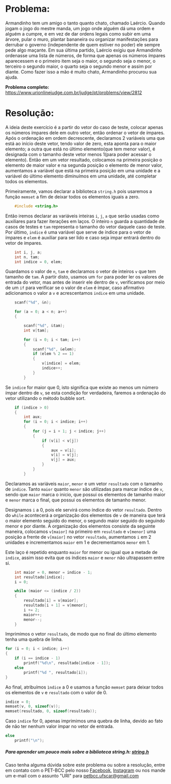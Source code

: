 # Problema:

Armandinho tem um amigo o tanto quanto chato, chamado Laércio. Quando jogam o jogo do mestre manda, um jogo onde alguém dá uma ordem e alguém a cumpre, e em vez de dar ordens legais como subir em uma árvore, pular o muro, plantar bananeira ou organizar manifestações para derrubar o governo (independente de quem estiver no poder) ele sempre pede algo maçante. Em sua última partido, Laércio exigiu que Armandinho ordenasse uma lista de números, de forma que apenas os números ímpares aparecessem e o primeiro item seja o maior, o segundo seja o menor, o terceiro o segundo maior, o quarto seja o segundo menor e assim por diante. Como fazer isso a mão é muito chato, Armandinho procurou sua ajuda.

**Problema completo:** https://www.urionlinejudge.com.br/judge/pt/problems/view/2812

# Resoluçāo:

A ideia deste exercício é a partir do vetor do caso de teste, colocar apenas os números ímpares dele em outro vetor, então ordenar o vetor de ímpares. Após o ordenação em ordem decrescente, declaramos 2 variáveis uma que está ao início deste vetor, tendo valor de zero, esta aponta para o maior elemento; a outra que está no último elemento(que tem menor valor), é designada com o tamanho deste vetor menos 1(para poder acessar o elemento). Então em um vetor resultado, colocamos na primeira posição o elemento de maior valor e na segunda posição o elemento de menor valor, aumentamos a variável que está na primeira posição em uma unidade e a variável do último elemento diminuímos em uma unidade, até completar todos os elementos.

Primeiramente, vamos declarar a biblioteca `string.h` pois usaremos a função `memset` a fim de deixar todos os elementos iguais a zero.

```c
    #include <string.h>
```

Então iremos declarar as variáveis inteiras `i`, `j`, `a` que serão usadas como auxiliares para fazer iterações em laços. O inteiro `n` guarda a quantidade de casos de testes e `tam` representa o tamanho do vetor daquele caso de teste. Por último, `indice` é uma variável que serve de índice para o vetor de ímpares e `elem` é auxiliar para ser lido e caso seja impar entrará dentro do vetor de ímpares.
```c
    int i, j, a;
    int n, tam;
    int indice = 0, elem;
```

Guardamos o valor de `n`, `tam` e declaramos o vetor de inteiros `v` que tem tamanho de `tam`. A partir disto, usamos um `for` para poder ler os valores de entrada do vetor, mas antes de inserir ele dentro de `v`, verificamos por meio de um `if` para verificar se o valor de `elem` é ímpar, caso afirmativo adicionamos o valor a `v` e acrescentamos `indice` em uma unidade.

```c
    scanf("%d", &n);

    for (a = 0; a < n; a++)
    {

        scanf("%d", &tam);
        int v[tam];

        for (i = 0; i < tam; i++)
        {
            scanf("%d", &elem);
            if (elem % 2 == 1)
            {
                v[indice] = elem;
                indice++;
            }
        }
```

Se `indice` for maior que 0, isto significa que existe ao menos um número ímpar dentro de `v`, se esta condição for verdadeira, faremos a ordenação do vetor utilizando o método bubble sort.

```c
    if (indice > 0)
    {
        int aux;
        for (i = 0; i < indice; i++)
        {
            for (j = i + 1; j < indice; j++)
            {
                if (v[i] < v[j])
                {
                    aux = v[i];
                    v[i] = v[j];
                    v[j] = aux;
                }
            }
        }
```

Declaramos as variáveis `maior`, `menor` e um vetor `resultado` com o tamanho de `indice`. Tanto `maior` quanto `menor` são utilizadas para marcar índice de `v`, sendo que `maior` marca o inicio, que possui os elementos de tamanho maior e `menor` marca o final, que possui os elementos de tamanho menor.

Designamos `i` a 0, pois ele servirá como índice do vetor `resultado`. Dentro do `while` acontecerá a organização dos elementos de `v` de maneira que terá o maior elemento seguido do menor, o segundo maior seguido do seguindo menor e por diante. A organização dos elementos consiste da seguinte maneira, colocamos `v[maior]` na primeiro em `resultado` e `v[menor]` uma posição a frente de `v[maior]` no vetor `resultado`, aumentamos `i` em 2 unidades e incrementamos `maior` em 1 e decrementamos `menor` em 1.

Este laço é repetido enquanto `maior` for menor ou igual que a metade de `indice`, assim isso evita que os índices `maior` e `menor` não ultrapassem entre si.


```c
    int maior = 0, menor = indice - 1;
    int resultado[indice];
    i = 0;

    while (maior <= (indice / 2))
    {
        resultado[i] = v[maior];
        resultado[i + 1] = v[menor];
        i += 2;
        maior++;
        menor--;
    }
```

Imprimimos o vetor `resultado`, de modo que no final do último elemento tenha uma quebra de linha.

```c
for (i = 0; i < indice; i++)
{
    if (i == indice - 1)
        printf("%d\n", resultado[indice - 1]);
    else
        printf("%d ", resultado[i]);
}
```

Ao final, atribuímos `ìndice` a 0 e usamos a função `memset` para deixar todos os elementos de `v` e `resultado` com o valor de 0.

```c
indice = 0;
memset(v, 0, sizeof(v));
memset(resultado, 0, sizeof(resultado));

```
Caso `indice` for 0, apenas imprimimos uma quebra de linha, devido ao fato de não ter nenhum valor ímpar no vetor de entrada.
```c
else
    printf("\n");
```

##### Para aprender um pouco mais sobre a biblioteca string.h: [string.h](http://linguagemc.com.br/a-biblioteca-string-h/)
 
Caso tenha alguma dúvida sobre este problema ou sobre a resolução, entre em contato com o PET-BCC pelo nosso
[Facebook](https://www.facebook.com/petbcc/),
[Instagram](https://www.instagram.com/petbcc.ufscar/)
ou nos mande um e-mail com o assunto "URI" para  petbcc.ufscar@gmail.com